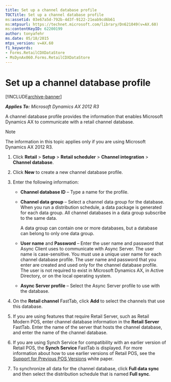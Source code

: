 ```yaml
---
title: Set up a channel database profile
TOCTitle: Set up a channel database profile
ms:assetid: 03e67a5d-792b-4d3f-9122-21eab9cd6b61
ms:mtpsurl: https://technet.microsoft.com/library/Dn621049(v=AX.60)
ms:contentKeyID: 62200199
author: tonyafehr
ms.date: 05/18/2015
mtps_version: v=AX.60
f1_keywords:
- Forms.RetailCDXDataStore
- MsDynAx060.Forms.RetailCDXDataStore
---
```


# Set up a channel database profile 


[!INCLUDE[archive-banner](includes/archive-banner.md)]


_**Applies To:** Microsoft Dynamics AX 2012 R3_

A channel database profile provides the information that enables Microsoft Dynamics AX to communicate with a retail channel database.


> [!NOTE]
> <P>The information in this topic applies only if you are using Microsoft Dynamics AX 2012 R3.</P>



1.  Click **Retail** \> **Setup** \> **Retail scheduler** \> **Channel integration** \> **Channel database**.

2.  Click **New** to create a new channel database profile.

3.  Enter the following information:
    
      - **Channel database ID** – Type a name for the profile.
    
      - **Channel data group** – Select a channel data group for the database. When you run a distribution schedule, a data package is generated for each data group. All channel databases in a data group subscribe to the same data.
        
        A data group can contain one or more databases, but a database can belong to only one data group.
    
      - **User name** and **Password** – Enter the user name and password that Async Client uses to communicate with Async Server. The user name is case-sensitive. You must use a unique user name for each channel database profile. The user name and password that you enter are created and used only for the channel database profile. The user is not required to exist in Microsoft Dynamics AX, in Active Directory, or on the local operating system.
    
      - **Async Server profile** – Select the Async Server profile to use with the database.

4.  On the **Retail channel** FastTab, click **Add** to select the channels that use this database.

5.  If you are using features that require Retail Server, such as Retail Modern POS, enter channel database information in the **Retail Server** FastTab. Enter the name of the server that hosts the channel database, and enter the name of the channel database.

6.  If you are using Synch Service for compatibility with an earlier version of Retail POS, the **Synch Service** FastTab is displayed. For more information about how to use earlier versions of Retail POS, see the [Support for Previous POS Versions](https://go.microsoft.com/fwlink/?linkid=259822) white paper.

7.  To synchronize all data for the channel database, click **Full data sync** and then select the distribution schedule that is named **Full sync**.

  


